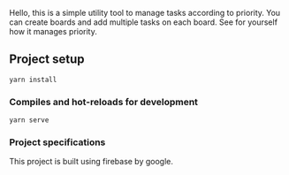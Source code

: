 Hello, this is a simple utility tool to manage tasks according to priority.
You can create boards and add multiple tasks on each board.
See for yourself how it manages priority.

## Project setup
```
yarn install
```

### Compiles and hot-reloads for development
```
yarn serve
```

### Project specifications
This project is built using firebase by google.